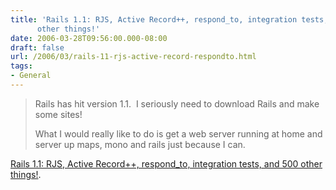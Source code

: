 ```yaml
---
title: 'Rails 1.1: RJS, Active Record++, respond_to, integration tests, and 500
      other things!'
date: 2006-03-28T09:56:00.000-08:00
draft: false
url: /2006/03/rails-11-rjs-active-record-respondto.html
tags: 
- General
---
```


> Rails has hit version 1.1.  I seriously need to download Rails and make some sites!
> 
> What I would really like to do is get a web server running at home and server up maps, mono and rails just because I can.  

[Rails 1.1: RJS, Active Record++, respond\_to, integration tests, and 500 other things!](http://weblog.rubyonrails.com/articles/2006/03/28/rails-1-1-rjs-active-record-respond_to-integration-tests-and-500-other-things).